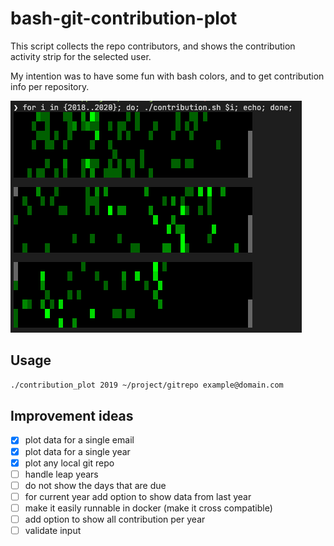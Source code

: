 # bash-git-contribution-plot

This script collects the repo contributors, and shows the contribution activity strip for the selected user.

My intention was to have some fun with bash colors, and to get contribution info per repository.

![How it looks like](./demo.png)

## Usage

```bash
./contribution_plot 2019 ~/project/gitrepo example@domain.com
```

## Improvement ideas

- [x] plot data for a single email
- [x] plot data for a single year
- [x] plot any local git repo
- [ ] handle leap years
- [ ] do not show the days that are due
- [ ] for current year add option to show data from last year
- [ ] make it easily runnable in docker (make it cross compatible)
- [ ] add option to show all contribution per year
- [ ] validate input
